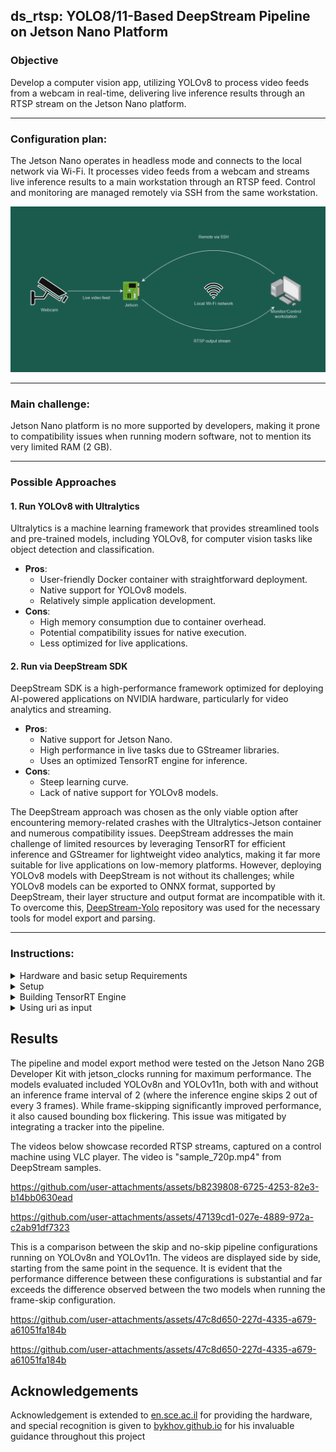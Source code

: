 ## **ds\_rtsp: YOLO8/11-Based DeepStream Pipeline on Jetson Nano Platform**

### Objective

Develop a computer vision app, utilizing YOLOv8 to process video feeds from a webcam in real-time, delivering live inference results through an RTSP stream on the Jetson Nano platform.

---

### Configuration plan:

The Jetson Nano operates in headless mode and connects to the local network via Wi-Fi. It processes video feeds from a webcam and streams live inference results to a main workstation through an RTSP feed. Control and monitoring are managed remotely via SSH from the same workstation.

![Scheme](https://github.com/alexander11012/ds_rtsp/blob/main/table_1.png)

---

### Main challenge:
Jetson Nano platform is no more supported by developers, making it prone to compatibility issues when running modern software, not to mention its very limited RAM (2 GB).

---

### Possible Approaches

#### 1. Run YOLOv8 with Ultralytics

Ultralytics is a machine learning framework that provides streamlined tools and pre-trained models, including YOLOv8, for computer vision tasks like object detection and classification.

- **Pros**:
  - User-friendly Docker container with straightforward deployment.
  - Native support for YOLOv8 models.
  - Relatively simple application development.
- **Cons**:
  - High memory consumption due to container overhead.
  - Potential compatibility issues for native execution.
  - Less optimized for live applications.

#### 2. Run via DeepStream SDK

DeepStream SDK is a high-performance framework optimized for deploying AI-powered applications on NVIDIA hardware, particularly for video analytics and streaming.

- **Pros**:
  - Native support for Jetson Nano.
  - High performance in live tasks due to GStreamer libraries.
  - Uses an optimized TensorRT engine for inference.
- **Cons**:
  - Steep learning curve.
  - Lack of native support for YOLOv8 models.

The DeepStream approach was chosen as the only viable option after encountering memory-related crashes with the Ultralytics-Jetson container and numerous compatibility issues. DeepStream addresses the main challenge of limited resources by leveraging TensorRT for efficient inference and GStreamer for lightweight video analytics, making it far more suitable for live applications on low-memory platforms. However, deploying YOLOv8 models with DeepStream is not without its challenges; while YOLOv8 models can be exported to ONNX format, supported by DeepStream, their layer structure and output format are incompatible with it. To overcome this, [DeepStream-Yolo](https://github.com/marcoslucianops/DeepStream-Yolo) repository was used for the necessary tools for model export and parsing.

---

### Instructions:

<details>

<summary> Hardware and basic setup Requirements </summary>

- **Jetson Nano Developer Kit**
  - [JetPack 4.6.5](https://developer.nvidia.com/embedded/learn/get-started-jetson-nano-2gb-devkit#intro) preinstalled, including **DeepStream SDK v6.0.1**
  (Installation via [SDK Manager](https://developer.nvidia.com/sdk-manager) is recommended.)
  - USB webcam
  - USB Wi-Fi adapter

- **Development Machine**
  - Python-capable environment with dependencies for [Ultralytics](https://github.com/ultralytics/ultralytics?tab=readme-ov-file) library preinstalled, including PyTorch.
- **Development Machine** should be configured for remote development and file transfer on **Jetson Nano** in headless mode, via [SSH](https://code.visualstudio.com/docs/remote/ssh) or similar tools.
---
</details>
<details>
<summary>Setup</summary>

*Note that this method was tested with the YOLOv11n model and was confirmed to be fully functional. The ds_rtsp_y11n pipeline has been added to the repository with minimal modifications to the original configuration file for clarity.*

#### Dependencies installation on Jetson Nano:
*Note: All path-sensitive commands will assume the DeepStream path to be ```/opt/nvidia/deepstream/deepstream-6.0/``` and will explicitly use this path where applicable.*
- Complete [**DeepStream**](https://docs.nvidia.com/metropolis/deepstream/6.0.1/dev-guide/text/DS_Quickstart.html#install-dependencies) setup and dependencies installation:

  ```bash
  sudo apt update
  sudo apt install libssl1.0.0 libgstreamer1.0-0 gstreamer1.0-tools gstreamer1.0-plugins-good \
  gstreamer1.0-plugins-bad gstreamer1.0-plugins-ugly gstreamer1.0-libav libgstrtspserver-1.0-0 libjansson4\
  python3-gi python3-dev python3-gst-1.0 libgstrtspserver-1.0-0 gstreamer1.0-rtsp \
  libgirepository1.0-dev gobject-introspection gir1.2-gst-rtsp-server-1.0
  ```

- Install **gst-python**:\
  [DeepStream Python Sample Apps](https://docs.nvidia.com/metropolis/deepstream/6.0.1/dev-guide/text/DS_Python_Sample_Apps.html#running-sample-applications)

  ```bash
  sudo apt-get install python-gi-dev
  export GST_LIBS="-lgstreamer-1.0 -lgobject-2.0 -lglib-2.0"
  export GST_CFLAGS="-pthread -I/usr/include/gstreamer-1.0 -I/usr/include/glib-2.0 -I/usr/lib/x86_64-linux-gnu/glib-2.0/include"
  git clone https://github.com/GStreamer/gst-python.git
  cd gst-python
  git checkout 1a8f48a
  ./autogen.sh PYTHON=python3
  ./configure PYTHON=python3
  make
  sudo make install
  ```

- Install **deepstream\_python\_apps**
*Note: DeepStream 6.0.1 is supported by version **v1.1.1** of **deepstream\_python\_apps** repository*
    - Clone **deepstream\_python\_apps**
      ```bash
      #path-sensitive!!!
      cd /opt/nvidia/deepstream/deepstream-6.0/sources/
      git clone --depth 1 --branch v1.1.1 https://github.com/NVIDIA-AI-IOT/deepstream_python_apps
      ```
  - Install **DeepStream python bindings**:
      Bindings can be installed via provided [pyds-1.1.1-py3-none-linux_aarch64.whl](https://github.com/NVIDIA-AI-IOT/deepstream_python_apps/releases/tag/v1.1.1) file (recommended):
       ```bash
      #run from .whl file directory
      apt install libgirepository1.0-dev libcairo2-dev
      pip3 install pyds-1.1.1-py3-none-linux_aarch64.whl
      ```
    or compiled and installed locally as instructed [here](https://github.com/NVIDIA-AI-IOT/deepstream_python_apps/tree/v1.1.1/bindings).

- Install **PyDS**:
    ```bash
    pip3 install pyds
    ```
- Clone **ds\_rtsp** repository
    ```bash
    git clone https://github.com/alexander11012/ds_rtsp.git
    ```
 - Move  `ds_rtsp_y8n` and `ds_rtsp_y11n`  directories to `/opt/nvidia/deepstream/deepstream-6.0/sources/deepstream_python_apps/apps`
 - Move  modified ` FPS.py ` to `/opt/nvidia/deepstream/deepstream-6.0/sources/deepstream_python_apps/apps/common`

---
</details>
<details>
<summary>Building TensorRT Engine</summary>

We used the [DeepStream-Yolo](https://github.com/marcoslucianops/DeepStream-Yolo) repository for the model export process. It provides scripts and libraries that allow us to build a TensorRT engine compatible with DeepStream.

#### **General Approach**

1. **Export** `.pt` **File to** `.onnx` **on Development Machine**
2. **Transfer ONNX File and labels.txt to Jetson Nano**
3. **Convert ONNX to TensorRT Engine using** DeepStream-Yolo
   - Compile libraries using [DeepStream-Yolo](https://github.com/marcoslucianops/DeepStream-Yolo) and build a TensorRT engine from the ONNX file.

#### **Detailed Instructions**
- Clone [DeepStream-Yolo](https://github.com/marcoslucianops/DeepStream-Yolo) to both **Development Machine** and **Jetson Nano**:

    ```bash
      #Command for Jetson Nano, path is arbitrary
      git clone https://github.com/alexander11012/ds_rtsp.git
    ```
### Note: Following instructions are executed on **Development Machine**:
*This method was tested and works with both yolov8n and yolov11n, instructions below are for yolov8n.*

- Copy `export_yoloV8.py` from the `DeepStream-Yolo/utils` repository to the `ultralytics` folder.

    *Note: Path to `ultralytics` folder depends on your development environment and method of installation. For example, path to ultralytics installed via conda on Windows: "\...\anaconda3\pkgs\ultralytics".*
- Download [YOLOv8 Model](https://github.com/ultralytics/assets/releases/download/v8.2.0/yolov8n.pt) (`.pt` file) and move it to the `ultralytics` folder

- Export Model to ONNX Format

    ```python
    #run this command from ultralytics folder,
    python export_yoloV8.py -w yolov8n.pt --batch 1 --simplify
    ```
- Rename `yolov8n.pt.onnx` file to `yolov8n.onnx`

- Copy `yolov8n.onnx` and label files to **DeepStream-Yolo** folder on **Jetson Nano**

### Note: Following instructions are executed on **Jetson Nano**:

- Compile the **DeepStream-Yolo** Libraries for Yolov8 model integration into DeepStream pipeline:

    ```bash
    #run following command in **DeepStream-Yolo** folder:
    export CUDA_VER=10.2
    make -C nvdsinfer_custom_impl_Yolo clean && make -C nvdsinfer_custom_impl_Yolo
    ```

- Copy `nvdsinfer_custom_impl_Yolo` directory, `yolov8n.onnx`, and label files to the application directory: `/opt/nvidia/deepstream/deepstream-6.0/sources/deepstream_python_apps/apps/ds_rtsp_y8n` by default.

- Build TensorRT Engine File by starting the pipeline:
  ```
  #path to app directory for default installation
  cd /opt/nvidia/deepstream/deepstream-6.0/sources/deepstream_python_apps/apps/ds_rtsp_y8n
  python3 ds_rtsp_cam.py -i /dev/video0
  ```

  *Note: Pipeline may take time to start the first time due to engine building.*

  ```
  python3 ds_rtsp_cam.py -i /dev/video0
  ```

*Tip: Access the RTSP stream via the Jetson Nano IP at port 8555.*

*Note: ******[Win-RTSP-Player](https://github.com/e1z0/Win-RTSP-Player)****** and VLC player were used to test the RTSP stream output.*
</details>

<details>
<summary>Using uri as input</summary>
This repository also includes a pipeline 'ds_rtsp_mp4.py' designed to use URIs as input. Inputs can be in the form of an RTSP stream (e.g., rtsp://ip:port/url) or a file path (e.g., file://videofile).
  
</details>


## Results


The pipeline and model export method were tested on the Jetson Nano 2GB Developer Kit with jetson_clocks running for maximum performance. The models evaluated included YOLOv8n and YOLOv11n, both with and without an inference frame interval of 2 (where the inference engine skips 2 out of every 3 frames). While frame-skipping significantly improved performance, it also caused bounding box flickering. This issue was mitigated by integrating a tracker into the pipeline.

The videos below showcase recorded RTSP streams, captured on a control machine using VLC player. The video is "sample_720p.mp4" from DeepStream samples.





https://github.com/user-attachments/assets/b8239808-6725-4253-82e3-b14bb0630ead


https://github.com/user-attachments/assets/47139cd1-027e-4889-972a-c2ab91df7323


This is a comparison between the skip and no-skip pipeline configurations running on YOLOv8n and YOLOv11n. The videos are displayed side by side, starting from the same point in the sequence. It is evident that the performance difference between these configurations is substantial and far exceeds the difference observed between the two models when running the frame-skip configuration.



https://github.com/user-attachments/assets/47c8d650-227d-4335-a679-a61051fa184b



https://github.com/user-attachments/assets/47c8d650-227d-4335-a679-a61051fa184b



## Acknowledgements

Acknowledgement is extended to [en.sce.ac.il](https://en.sce.ac.il/) for providing the hardware, and special recognition is given to [bykhov.github.io](https://bykhov.github.io/) for his invaluable guidance throughout this project

